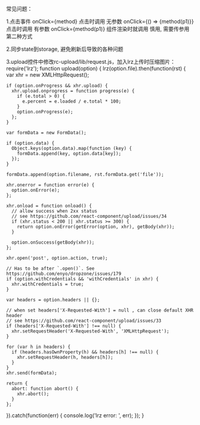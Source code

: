 常见问题：

1.点击事件
onClick={method}  点击时调用 无参数
onClick={() => {method(p1)}}  点击时调用 有参数
onClick={method(p1)}  组件渲染时就调用 慎用, 需要传参用第二种方式

2.同步state到storage, 避免刷新后导致的各种问题

3.upload控件中修改rc-upload/lib/request.js，加入lrz上传时压缩图片：
require('lrz');
function upload(option) {
  lrz(option.file).then(function(rst) {
    var xhr = new XMLHttpRequest();

    if (option.onProgress && xhr.upload) {
      xhr.upload.onprogress = function progress(e) {
        if (e.total > 0) {
          e.percent = e.loaded / e.total * 100;
        }
        option.onProgress(e);
      };
    }

    var formData = new FormData();

    if (option.data) {
      Object.keys(option.data).map(function (key) {
        formData.append(key, option.data[key]);
      });
    }

    formData.append(option.filename, rst.formData.get('file'));

    xhr.onerror = function error(e) {
      option.onError(e);
    };

    xhr.onload = function onload() {
      // allow success when 2xx status
      // see https://github.com/react-component/upload/issues/34
      if (xhr.status < 200 || xhr.status >= 300) {
        return option.onError(getError(option, xhr), getBody(xhr));
      }

      option.onSuccess(getBody(xhr));
    };

    xhr.open('post', option.action, true);

    // Has to be after `.open()`. See https://github.com/enyo/dropzone/issues/179
    if (option.withCredentials && 'withCredentials' in xhr) {
      xhr.withCredentials = true;
    }

    var headers = option.headers || {};

    // when set headers['X-Requested-With'] = null , can close default XHR header
    // see https://github.com/react-component/upload/issues/33
    if (headers['X-Requested-With'] !== null) {
      xhr.setRequestHeader('X-Requested-With', 'XMLHttpRequest');
    }

    for (var h in headers) {
      if (headers.hasOwnProperty(h) && headers[h] !== null) {
        xhr.setRequestHeader(h, headers[h]);
      }
    }
    xhr.send(formData);

    return {
      abort: function abort() {
        xhr.abort();
      }
    };
  }).catch(function(err) {
    console.log('lrz error: ', err);
  });
}
